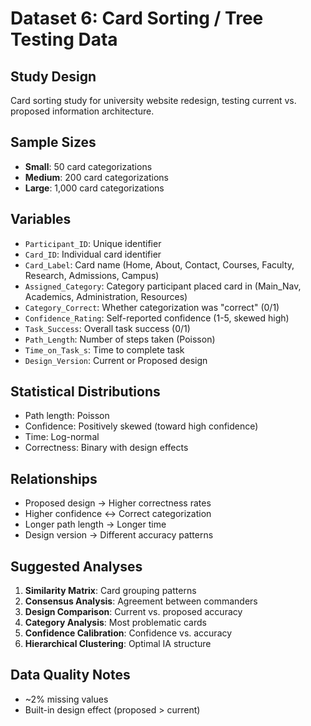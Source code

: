 # Dataset 6: Card Sorting / Tree Testing Data

## Study Design
Card sorting study for university website redesign, testing current vs. proposed information architecture.

## Sample Sizes
- **Small**: 50 card categorizations
- **Medium**: 200 card categorizations
- **Large**: 1,000 card categorizations

## Variables
- `Participant_ID`: Unique identifier
- `Card_ID`: Individual card identifier
- `Card_Label`: Card name (Home, About, Contact, Courses, Faculty, Research, Admissions, Campus)
- `Assigned_Category`: Category participant placed card in (Main_Nav, Academics, Administration, Resources)
- `Category_Correct`: Whether categorization was "correct" (0/1)
- `Confidence_Rating`: Self-reported confidence (1-5, skewed high)
- `Task_Success`: Overall task success (0/1)
- `Path_Length`: Number of steps taken (Poisson)
- `Time_on_Task_s`: Time to complete task
- `Design_Version`: Current or Proposed design

## Statistical Distributions
- Path length: Poisson
- Confidence: Positively skewed (toward high confidence)
- Time: Log-normal
- Correctness: Binary with design effects

## Relationships
- Proposed design → Higher correctness rates
- Higher confidence ↔ Correct categorization
- Longer path length → Longer time
- Design version → Different accuracy patterns

## Suggested Analyses
1. **Similarity Matrix**: Card grouping patterns
2. **Consensus Analysis**: Agreement between commanders
3. **Design Comparison**: Current vs. proposed accuracy
4. **Category Analysis**: Most problematic cards
5. **Confidence Calibration**: Confidence vs. accuracy
6. **Hierarchical Clustering**: Optimal IA structure

## Data Quality Notes
- ~2% missing values
- Built-in design effect (proposed > current)

